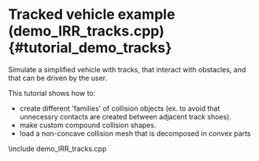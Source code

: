 Tracked vehicle example (demo_IRR_tracks.cpp)  {#tutorial_demo_tracks}
==========================

Simulate a simplified vehicle with tracks, 
that interact with obstacles, and that can be driven by the user. 

This tutorial shows how to:

- create different 'families' of collision objects (ex. to avoid that unnecessry contacts are created between adjacent track shoes).
- make custom compound collision shapes.
- load a non-concave collision mesh that is decomposed in convex parts  
 
\include demo_IRR_tracks.cpp


